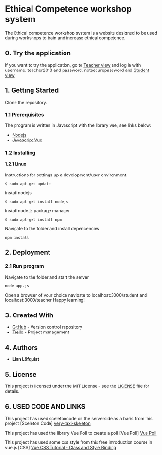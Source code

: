 # Ethical Competence workshop system
The Ethical competence workshop system is a website designed to be used during workshops to train and increase ethical competence.

## 0. Try the application
If you want to try the application, go to [Teacher view](https://ethical-competence-app.herokuapp.com/teacher) and log in with username: teacher2018 and password: notsecurepassword and [Student view](https://ethical-competence-app.herokuapp.com/student) 

## 1. Getting Started
Clone the repository.

### 1.1 Prerequisites
The program is written in Javascript with the library vue, see links below:
* [Nodejs](https://nodejs.org/)
* [Javascript Vue](https://www.vuejs.org/)

### 1.2 Installing

#### 1.2.1  Linux
Instructions for settings up a development/user environment.

```
$ sudo apt-get update
```
Install nodejs
```
$ sudo apt-get install nodejs
```
Install node.js package manager
```
$ sudo apt-get install npm
```
Navigate to the folder and install depencencies
```
npm install
```
## 2. Deployment

### 2.1 Run program
Navigate to the folder and start the server
```
node app.js
```
Open a browser of your choice navigate to localhost:3000/student and localhost:3000/teacher
Happy learning!
## 3. Created With
* [GitHub](https://github.com/) - Version control repository
* [Trello](https://trello.com/) - Project management

## 4. Authors
* **Linn Löfquist**

## 5. License
This project is licensed under the MIT License - see the [LICENSE](LICENSE) file for details.

## 6. USED CODE AND LINKS
This project has used sceletoncode on the serverside as a basis from this project
[Sceleton Code] [very-taxi-skeleton](https://github.com/laaksoharju/very-taxi-skeleton)

This project has used the library Vue Poll to create a poll
[Vue Poll] [Vue Poll](https://www.npmjs.com/package/vue-poll)

This project has used some css style from this free introduction course in vue.js
[CSS] [Vue CSS Tutorial - Class and Style Binding](https://coursetro.com/posts/code/136/Vue-CSS-Tutorial---Class-and-Style-Binding)